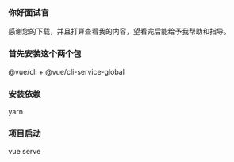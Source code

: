 ### 你好面试官
感谢您的下载，并且打算查看我的内容，望看完后能给予我帮助和指导。
### 首先安装这个两个包
@vue/cli + @vue/cli-service-global 

### 安装依赖
yarn 

### 项目启动
vue serve

